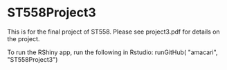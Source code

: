 # ST558Project3

This is for the final project of ST558.  Please see project3.pdf for details on the project.


To run the RShiny app, run the following in Rstudio:
runGitHub( "amacari", "ST558Project3")

